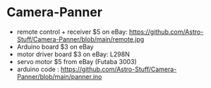 # Camera-Panner
- remote control + receiver $5 on eBay: https://github.com/Astro-Stuff/Camera-Panner/blob/main/remote.jpg
- Arduino board $3 on eBay
- motor driver board $3 on eBay: L298N
- servo motor $5 from eBay  (Futaba 3003)
- arduino code : https://github.com/Astro-Stuff/Camera-Panner/blob/main/panner.ino 
